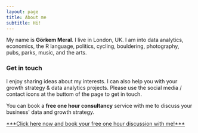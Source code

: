 ```yaml
---
layout: page
title: About me
subtitle: Hi!  
---
```


My name is **Görkem Meral**. I live in London, UK. I am into data analytics, economics, the R language, politics, cycling, bouldering, photography, pubs, parks, music, and the arts.


### Get in touch

I enjoy sharing ideas about my interests. I can also help you with your growth strategy & data analytics projects. Please use the social media / contact icons at the buttom of the page to get in touch. 

You can book a **free one hour consultancy** service with me to discuss your business' data and growth strategy. 

<!-- Calendly link widget begin -->
<link href="https://assets.calendly.com/assets/external/widget.css" rel="stylesheet">
<script src="https://assets.calendly.com/assets/external/widget.js" type="text/javascript"></script>
<a href="" onclick="Calendly.showPopupWidget('https://calendly.com/gorkemmeral/60min');return false;">***Click here now and book your free one hour discussion with me!***</a>
<!-- Calendly link widget end -->

<!-- Calendly badge widget begin -->
<link href="https://assets.calendly.com/assets/external/widget.css" rel="stylesheet">
<script src="https://assets.calendly.com/assets/external/widget.js" type="text/javascript"></script>
<script type="text/javascript">Calendly.initBadgeWidget({url: 'https://calendly.com/gorkemmeral/60min', text: 'Schedule time with me!', color: '#4d5055', branding: false});</script>
<!-- Calendly badge widget end -->
